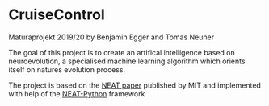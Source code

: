 # CruiseControl
Maturaprojekt 2019/20 by Benjamin Egger and Tomas Neuner

The goal of this project is to create an artifical intelligence based on neuroevolution, a specialised machine learning algorithm which orients itself on natures evolution process.

The project is based on the [NEAT paper](http://nn.cs.utexas.edu/downloads/papers/stanley.ec02.pdf) published by MIT and implemented with help of the [NEAT-Python](https://github.com/CodeReclaimers/neat-python) framework



